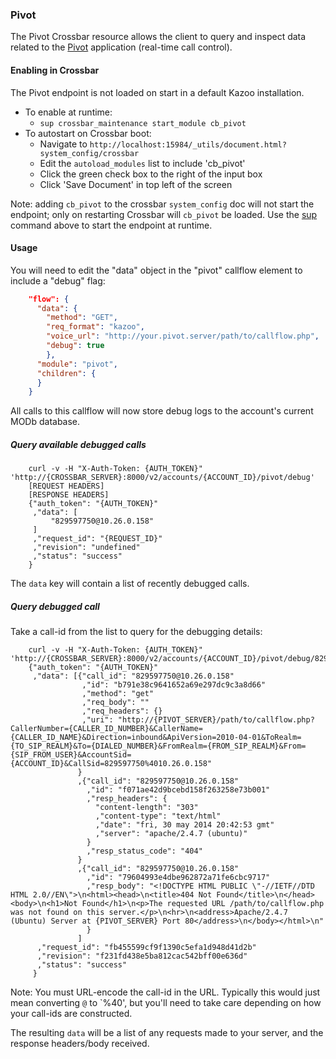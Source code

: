 ### Pivot

The Pivot Crossbar resource allows the client to query and inspect data related to the [Pivot](/applications/pivot) application (real-time call control).

#### Enabling in Crossbar

The Pivot endpoint is not loaded on start in a default Kazoo installation.

* To enable at runtime:
    * `sup crossbar_maintenance start_module cb_pivot`
* To autostart on Crossbar boot:
    * Navigate to `http://localhost:15984/_utils/document.html?system_config/crossbar`
    * Edit the `autoload_modules` list to include 'cb_pivot'
    * Click the green check box to the right of the input box
    * Click 'Save Document' in top left of the screen

Note: adding `cb_pivot` to the crossbar `system_config` doc will not start the endpoint; only on restarting Crossbar will `cb_pivot` be loaded. Use the [sup](./sup.md) command above to start the endpoint at runtime.

#### Usage

You will need to edit the "data" object in the "pivot" callflow element to include a "debug" flag:

```json
    "flow": {
      "data": {
        "method": "GET",
        "req_format": "kazoo",
        "voice_url": "http://your.pivot.server/path/to/callflow.php",
        "debug": true
        },
      "module": "pivot",
      "children": {
      }
    }
```

All calls to this callflow will now store debug logs to the account's current MODb database.

##### Query available debugged calls

```curl
    curl -v -H "X-Auth-Token: {AUTH_TOKEN}" 'http://{CROSSBAR_SERVER}:8000/v2/accounts/{ACCOUNT_ID}/pivot/debug'
    [REQUEST HEADERS]
    [RESPONSE HEADERS]
    {"auth_token": "{AUTH_TOKEN}"
     ,"data": [
         "829597750@10.26.0.158"
     ]
     ,"request_id": "{REQUEST_ID}"
     ,"revision": "undefined"
     ,"status": "success"
    }
```

The `data` key will contain a list of recently debugged calls.

##### Query debugged call

Take a call-id from the list to query for the debugging details:

```curl
    curl -v -H "X-Auth-Token: {AUTH_TOKEN}" 'http://{CROSSBAR_SERVER}:8000/v2/accounts/{ACCOUNT_ID}/pivot/debug/829597750%4010.26.0.158'
    {"auth_token": "{AUTH_TOKEN}"
     ,"data": [{"call_id": "829597750@10.26.0.158"
                ,"id": "b791e38c9641652a69e297dc9c3a8d66"
                ,"method": "get"
                ,"req_body": ""
                ,"req_headers": {}
                ,"uri": "http://{PIVOT_SERVER}/path/to/callflow.php?CallerNumber={CALLER_ID_NUMBER}&CallerName={CALLER_ID_NAME}&Direction=inbound&ApiVersion=2010-04-01&ToRealm={TO_SIP_REALM}&To={DIALED_NUMBER}&FromRealm={FROM_SIP_REALM}&From={SIP_FROM_USER}&AccountSid={ACCOUNT_ID}&CallSid=829597750%4010.26.0.158"
               }
               ,{"call_id": "829597750@10.26.0.158"
                 ,"id": "f071ae42d9bcebd158f263258e73b001"
                 ,"resp_headers": {
                   "content-length": "303"
                   ,"content-type": "text/html"
                   ,"date": "fri, 30 may 2014 20:42:53 gmt"
                   ,"server": "apache/2.4.7 (ubuntu)"
                 }
                 ,"resp_status_code": "404"
               }
               ,{"call_id": "829597750@10.26.0.158"
                 ,"id": "79604993e4dbe962872a71fe6cbc9717"
                 ,"resp_body": "<!DOCTYPE HTML PUBLIC \"-//IETF//DTD HTML 2.0//EN\">\n<html><head>\n<title>404 Not Found</title>\n</head><body>\n<h1>Not Found</h1>\n<p>The requested URL /path/to/callflow.php was not found on this server.</p>\n<hr>\n<address>Apache/2.4.7 (Ubuntu) Server at {PIVOT_SERVER} Port 80</address>\n</body></html>\n"
                 }
               ]
      ,"request_id": "fb455599cf9f1390c5efa1d948d41d2b"
      ,"revision": "f231fd438e5ba812cac542bff00e636d"
      ,"status": "success"
     }
```

Note: You must URL-encode the call-id in the URL. Typically this would just mean converting `@` to `%40', but you'll need to take care depending on how your call-ids are constructed.

The resulting `data` will be a list of any requests made to your server, and the response headers/body received.
